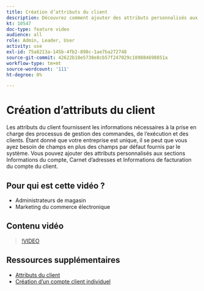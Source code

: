 ```yaml
---
title: Création d’attributs du client
description: Découvrez comment ajouter des attributs personnalisés aux sections Informations du compte, Carnet d’adresses et Informations de facturation du compte d’un client.
kt: 10547
doc-type: feature video
audience: all
role: Admin, Leader, User
activity: use
exl-id: 75a8213a-145b-4fb2-898c-1ae7ba272748
source-git-commit: 42622b18e5738e8cb57f247029c189884698851a
workflow-type: tm+mt
source-wordcount: '111'
ht-degree: 0%

---
```


# Création d’attributs du client

Les attributs du client fournissent les informations nécessaires à la prise en charge des processus de gestion des commandes, de l’exécution et des clients. Étant donné que votre entreprise est unique, il se peut que vous ayez besoin de champs en plus des champs par défaut fournis par le système. Vous pouvez ajouter des attributs personnalisés aux sections Informations du compte, Carnet d’adresses et Informations de facturation du compte du client.

## Pour qui est cette vidéo ?

- Administrateurs de magasin
- Marketing du commerce électronique

## Contenu vidéo

>[!VIDEO](https://video.tv.adobe.com/v/343661?quality=12&learn=on)

## Ressources supplémentaires

- [Attributs du client](https://docs.magento.com/user-guide/stores/attributes-customer.html)
- [Création d’un compte client individuel](https://docs.magento.com/user-guide/customers/account-create.html)
